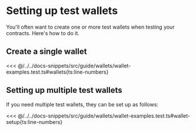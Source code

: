 # Setting up test wallets

You'll often want to create one or more test wallets when testing your contracts. Here's how to do it.

## Create a single wallet

<<< @/../../docs-snippets/src/guide/wallets/wallet-examples.test.ts#wallets{ts:line-numbers}

## Setting up multiple test wallets

If you need multiple test wallets, they can be set up as follows:

<<< @/../../docs-snippets/src/guide/wallets/wallet-examples.test.ts#wallet-setup{ts:line-numbers}
